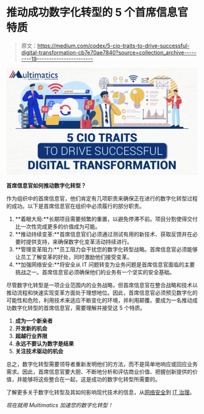 # 推动成功数字化转型的 5 个首席信息官特质

> 原文：<https://medium.com/codex/5-cio-traits-to-drive-successful-digital-transformation-cb7e70ae7840?source=collection_archive---------19----------------------->

![](img/8995a507ab4aacf9a39d7988c0ff8ad7.png)

**首席信息官如何推动数字化转型？**

作为组织中的首席信息官，他们肯定有几项职责来确保正在进行的数字化转型过程的成功。以下是首席信息官在组织中必须履行的部分职责。

1.  **着眼大局:**长期项目需要频繁的重置，以避免停滞不前。项目分割使得交付比一次性完成更多的价值成为可能。
2.  **推动持续变革:**首席信息官们必须通过测试有用的新技术、获取反馈并在必要时提供支持，来确保数字化变革活动持续进行。
3.  **管理变革阻力:**员工阻力会干扰您的数字化转型战略。首席信息官必须能够让员工了解变革的好处，同时激励他们接受变革。
4.  **加强网络安全:**将安全从 IT 问题转变为业务问题是首席信息官面临的主要挑战之一。首席信息官必须确保他们的业务有一个坚实的安全基础。

尽管数字化转型是一项企业范围内的业务战略，但首席信息官在整合战略和技术以推动流程和快速实现变革方面处于理想地位。因此，首席信息官必须预见数字化的可能性和危险，利用技术来适应不断变化的环境，并利用颠覆。要成为一名推动成功数字化转型的首席信息官，需要理解并接受这 5 个特质。

1.  **成为一个新亲者**
2.  **开发新的机会**
3.  **超越行业界限**
4.  **永远不要认为数字是结果**
5.  **关注技术驱动的机会**

总之，数字化转型需要领导者重新发明他们的方法，而不是简单地响应或回应业务需求。因此，首席信息官要大胆、不断地分析和评估商业价值、把握创新提供的价值，并能够将这些整合在一起，这是成功的数字化转型所需要的。

了解更多关于数字化转型及其如何影响现代技术的信息，从[网络安全](https://diginovation.multimatics.co.id/3-cybersecurity-priorities-for-digital-transformation.aspx)到 [IT 治理](https://diginovation.multimatics.co.id/accelerating-digital-transformation-in-governance.aspx)。

*现在就用 Multimatics 加速您的数字化转型！*